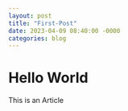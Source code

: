 ```yaml
---
layout: post
title: "First-Post"
date: 2023-04-09 08:40:00 -0000
categories: blog
---
```


# Hello World

This is an Article